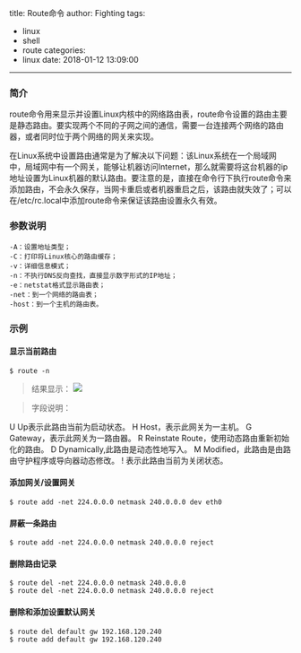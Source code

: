title: Route命令
author: Fighting
tags:
  - linux
  - shell
  - route
categories:
  - linux
date: 2018-01-12 13:09:00
---
### 简介

route命令用来显示并设置Linux内核中的网络路由表，route命令设置的路由主要是静态路由。要实现两个不同的子网之间的通信，需要一台连接两个网络的路由器，或者同时位于两个网络的网关来实现。

在Linux系统中设置路由通常是为了解决以下问题：该Linux系统在一个局域网中，局域网中有一个网关，能够让机器访问Internet，那么就需要将这台机器的ip地址设置为Linux机器的默认路由。要注意的是，直接在命令行下执行route命令来添加路由，不会永久保存，当网卡重启或者机器重启之后，该路由就失效了；可以在/etc/rc.local中添加route命令来保证该路由设置永久有效。

### 参数说明

```shell
-A：设置地址类型；
-C：打印将Linux核心的路由缓存；
-v：详细信息模式；
-n：不执行DNS反向查找，直接显示数字形式的IP地址；
-e：netstat格式显示路由表；
-net：到一个网络的路由表；
-host：到一个主机的路由表。
```

<!--more-->

### 示例

#### 显示当前路由

```shell
$ route -n
```

> 结果显示：
![](http://zhouqi-blog.oss-cn-shenzhen.aliyuncs.com/img/linux/3.png)

> 字段说明：
>> 
U Up表示此路由当前为启动状态。
H Host，表示此网关为一主机。
G Gateway，表示此网关为一路由器。
R Reinstate Route，使用动态路由重新初始化的路由。
D Dynamically,此路由是动态性地写入。
M Modified，此路由是由路由守护程序或导向器动态修改。
! 表示此路由当前为关闭状态。



#### 添加网关/设置网关

```shell
$ route add -net 224.0.0.0 netmask 240.0.0.0 dev eth0
```

#### 屏蔽一条路由

```shell
$ route add -net 224.0.0.0 netmask 240.0.0.0 reject
```

#### 删除路由记录

```shell
$ route del -net 224.0.0.0 netmask 240.0.0.0
$ route del -net 224.0.0.0 netmask 240.0.0.0 reject
```

#### 删除和添加设置默认网关

```shell
$ route del default gw 192.168.120.240
$ route add default gw 192.168.120.240
```